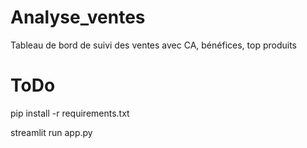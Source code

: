 # Analyse_ventes
Tableau de bord de suivi des ventes avec CA, bénéfices, top produits
# ToDo
pip install -r requirements.txt



streamlit run app.py
